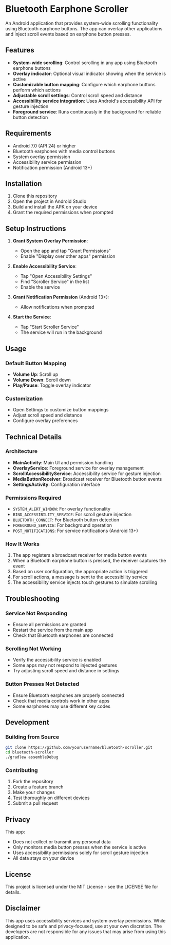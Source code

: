 # Bluetooth Earphone Scroller

An Android application that provides system-wide scrolling functionality using Bluetooth earphone buttons. The app can overlay other applications and inject scroll events based on earphone button presses.

## Features

- **System-wide scrolling**: Control scrolling in any app using Bluetooth earphone buttons
- **Overlay indicator**: Optional visual indicator showing when the service is active
- **Customizable button mapping**: Configure which earphone buttons perform which actions
- **Adjustable scroll settings**: Control scroll speed and distance
- **Accessibility service integration**: Uses Android's accessibility API for gesture injection
- **Foreground service**: Runs continuously in the background for reliable button detection

## Requirements

- Android 7.0 (API 24) or higher
- Bluetooth earphones with media control buttons
- System overlay permission
- Accessibility service permission
- Notification permission (Android 13+)

## Installation

1. Clone this repository
2. Open the project in Android Studio
3. Build and install the APK on your device
4. Grant the required permissions when prompted

## Setup Instructions

1. **Grant System Overlay Permission**:
   - Open the app and tap "Grant Permissions"
   - Enable "Display over other apps" permission

2. **Enable Accessibility Service**:
   - Tap "Open Accessibility Settings"
   - Find "Scroller Service" in the list
   - Enable the service

3. **Grant Notification Permission** (Android 13+):
   - Allow notifications when prompted

4. **Start the Service**:
   - Tap "Start Scroller Service"
   - The service will run in the background

## Usage

### Default Button Mapping
- **Volume Up**: Scroll up
- **Volume Down**: Scroll down  
- **Play/Pause**: Toggle overlay indicator

### Customization
- Open Settings to customize button mappings
- Adjust scroll speed and distance
- Configure overlay preferences

## Technical Details

### Architecture
- **MainActivity**: Main UI and permission handling
- **OverlayService**: Foreground service for overlay management
- **ScrollAccessibilityService**: Accessibility service for gesture injection
- **MediaButtonReceiver**: Broadcast receiver for Bluetooth button events
- **SettingsActivity**: Configuration interface

### Permissions Required
- `SYSTEM_ALERT_WINDOW`: For overlay functionality
- `BIND_ACCESSIBILITY_SERVICE`: For scroll gesture injection
- `BLUETOOTH_CONNECT`: For Bluetooth button detection
- `FOREGROUND_SERVICE`: For background operation
- `POST_NOTIFICATIONS`: For service notifications (Android 13+)

### How It Works
1. The app registers a broadcast receiver for media button events
2. When a Bluetooth earphone button is pressed, the receiver captures the event
3. Based on user configuration, the appropriate action is triggered
4. For scroll actions, a message is sent to the accessibility service
5. The accessibility service injects touch gestures to simulate scrolling

## Troubleshooting

### Service Not Responding
- Ensure all permissions are granted
- Restart the service from the main app
- Check that Bluetooth earphones are connected

### Scrolling Not Working
- Verify the accessibility service is enabled
- Some apps may not respond to injected gestures
- Try adjusting scroll speed and distance in settings

### Button Presses Not Detected
- Ensure Bluetooth earphones are properly connected
- Check that media controls work in other apps
- Some earphones may use different key codes

## Development

### Building from Source
```bash
git clone https://github.com/yourusername/bluetooth-scroller.git
cd bluetooth-scroller
./gradlew assembleDebug
```

### Contributing
1. Fork the repository
2. Create a feature branch
3. Make your changes
4. Test thoroughly on different devices
5. Submit a pull request

## Privacy

This app:
- Does not collect or transmit any personal data
- Only monitors media button presses when the service is active
- Uses accessibility permissions solely for scroll gesture injection
- All data stays on your device

## License

This project is licensed under the MIT License - see the LICENSE file for details.

## Disclaimer

This app uses accessibility services and system overlay permissions. While designed to be safe and privacy-focused, use at your own discretion. The developers are not responsible for any issues that may arise from using this application.